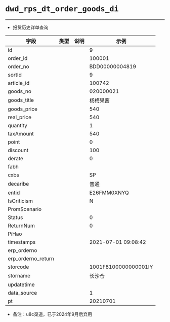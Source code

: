 # `dwd_rps_dt_order_goods_di`

---

- 报货历史详单查询


| 字段               | 类型 | 说明 | 示例                 |
| ------------------ | ---- | ---- | -------------------- |
| id                 |      |      | 9                    |
| order_id           |      |      | 100001               |
| order_no           |      |      | BDD00000004819       |
| sortId             |      |      | 9                    |
| article_id         |      |      | 100742               |
| goods_no           |      |      | 020000021            |
| goods_title        |      |      | 杨梅果酱             |
| goods_price        |      |      | 540                  |
| real_price         |      |      | 540                  |
| quantity           |      |      | 1                    |
| taxAmount          |      |      | 540                  |
| point              |      |      | 0                    |
| discount           |      |      | 100                  |
| derate             |      |      | 0                    |
| fabh               |      |      |                      |
| cxbs               |      |      | SP                   |
| decaribe           |      |      | 普通                 |
| entid              |      |      | E26FMM0XNYQ          |
| IsCriticism        |      |      | N                    |
| PromScenario       |      |      |                      |
| Status             |      |      | 0                    |
| ReturnNum          |      |      | 0                    |
| PiHao              |      |      |                      |
| timestamps         |      |      | 2021-07-01 09:08:42  |
| erp_orderno        |      |      |                      |
| erp_orderno_return |      |      |                      |
| storcode           |      |      | 1001F8100000000001IY |
| storname           |      |      | 长沙仓               |
| updatetime         |      |      |                      |
| data_source        |      |      | 1                    |
| pt                 |      |      | 20210701             |

- 备注：u8c渠道，已于2024年9月后弃用